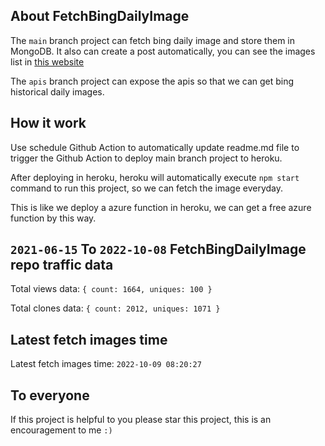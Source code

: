 ## About FetchBingDailyImage

The `main` branch project can fetch bing daily image and store them in MongoDB.
It also can create a post automatically, you can see the images list in [this website](https://oursalbum.netlify.app)

The `apis` branch project can expose the apis so that we can get bing historical daily images.

## How it work

Use schedule Github Action to automatically update readme.md file to trigger the Github Action to deploy main branch project to heroku.

After deploying in heroku, heroku will automatically execute `npm start` command to run this project, so we can fetch the image everyday.

This is like we deploy a azure function in heroku, we can get a free azure function by this way.

## `2021-06-15` To `2022-10-08` FetchBingDailyImage repo traffic data

Total views data: `{ count: 1664, uniques: 100 }`

Total clones data: `{ count: 2012, uniques: 1071 }`

## Latest fetch images time

Latest fetch images time: `2022-10-09 08:20:27`

## To everyone

If this project is helpful to you please star this project, this is an encouragement to me `:)`



